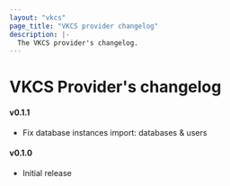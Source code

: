 ```yaml
---
layout: "vkcs"
page_title: "VKCS provider changelog"
description: |-
  The VKCS provider's changelog.
---
```


# VKCS Provider's changelog

#### v0.1.1
- Fix database instances import: databases & users

#### v0.1.0
- Initial release
